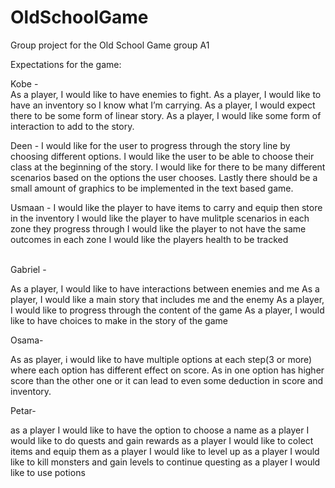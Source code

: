 # OldSchoolGame
Group project for the Old School Game group A1

Expectations for the game:

Kobe -  
As a player, I would like to have enemies to fight.
As a player, I would like to have an inventory so I know what I’m carrying. 
As a player, I would expect there to be some form of linear story.
As a player, I would like some form of interaction to add to the story. 


Deen -
I would like for the user to progress through the story line by choosing different options.
I would like the user to be able to choose their class at the beginning of the story.
I would like for there to be many different scenarios based on the options the user chooses.
Lastly there should be a small amount of graphics to be implemented in the text based game.


Usmaan - 
I would like the player to have items to carry and equip then store in the inventory 
I would like the player to have mulitple scenarios in each zone they progress through
I would like the player to not have the same outcomes in each zone
I would like the players health to be tracked
       
        
Gabriel - 

As a player, I would like to have interactions between enemies and me
As a player, I would like a main story that includes me and the enemy
As a player, I would like to progress through the content of the game
As a player, I would like to have choices to make in the story of the game


Osama-

As as player, i would like to have multiple options at each step(3 or more) where each option has different effect on score.
As in one option has higher score than the other one or it can lead to even some deduction in score and inventory. 


Petar-

as a player I would like to have the option to choose a name
as a player I would like to do quests and gain rewards
as a player I would like to colect items and equip them
as a player I would like to level up
as a player I would like to kill monsters and gain levels to continue questing
as a player I would like to use potions
